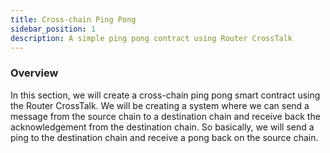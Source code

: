 ```yaml
---
title: Cross-chain Ping Pong
sidebar_position: 1
description: A simple ping pong contract using Router CrossTalk
---
```


### Overview

In this section, we will create a cross-chain ping pong smart contract using the Router CrossTalk. We will be creating a system where we can send a message from the source chain to a destination chain and receive back the acknowledgement from the destination chain. So basically, we will send a ping to the destination chain and receive a pong back on the source chain.

